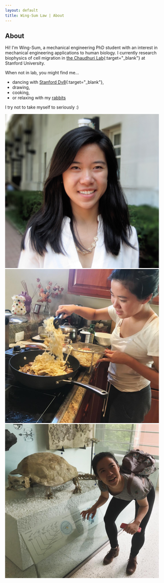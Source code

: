 ```yaml
---
layout: default
title: Wing-Sum Law | About
---
```

## About

Hi! I'm Wing-Sum, a mechanical engineering PhD student with an interest in mechanical engineering applications to human biology. I currently research biophysics of cell migration in [the Chaudhuri Lab](https://chaudhurilab.stanford.edu/){:target="_blank"} at Stanford University.

When not in lab, you might find me...

* dancing with [Stanford Dv8](https://stanforddv8.wixsite.com/stanforddv8){:target="_blank"},
* drawing,
* cooking,
* or relaxing with my [rabbits](/rabbits.html)

I try not to take myself to seriously :)

![Headshot](/assets/images/portrait_square_small.jpg/)
![Cooking Pasta](/assets/images/pasta.JPG/)
![AMNH](/assets/images/turtle.JPG/)
